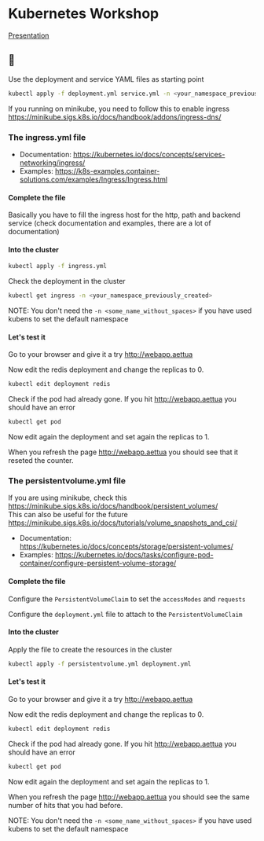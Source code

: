 # Kubernetes Workshop

[Presentation](https://docs.google.com/presentation/d/1BuB8xiFdeyI5P2Ah3rxulteG23i89daxX5UTyOgWq8Y/edit?usp=sharing)

## 🚧 

Use the deployment and service YAML files as starting point

```bash
kubectl apply -f deployment.yml service.yml -n <your_namespace_previously_created>
```

If you running on minikube, you need to follow this to enable ingress https://minikube.sigs.k8s.io/docs/handbook/addons/ingress-dns/

### The ingress.yml file

- Documentation: https://kubernetes.io/docs/concepts/services-networking/ingress/
- Examples: https://k8s-examples.container-solutions.com/examples/Ingress/Ingress.html

#### Complete the file

Basically you have to fill the ingress host for the http, path and backend service (check documentation and examples, there are a lot of documentation)

#### Into the cluster

```bash
kubectl apply -f ingress.yml
```

Check the deployment in the cluster

```bash
kubectl get ingress -n <your_namespace_previously_created>
```

NOTE: You don't need the `-n <some_name_without_spaces>` if you have used kubens to set the default namespace

#### Let's test it

Go to your browser and give it a try http://webapp.aettua

Now edit the redis deployment and change the replicas to 0.

```bash
kubectl edit deployment redis
```

Check if the pod had already gone. If you hit http://webapp.aettua you should have an error

```bash
kubectl get pod
```

Now edit again the deployment and set again the replicas to 1.

When you refresh the page http://webapp.aettua you should see that it reseted the counter.

### The persistentvolume.yml file

If you are using minikube, check this https://minikube.sigs.k8s.io/docs/handbook/persistent_volumes/  
This can also be useful for the future https://minikube.sigs.k8s.io/docs/tutorials/volume_snapshots_and_csi/

- Documentation: https://kubernetes.io/docs/concepts/storage/persistent-volumes/
- Examples: https://kubernetes.io/docs/tasks/configure-pod-container/configure-persistent-volume-storage/

#### Complete the file

Configure the `PersistentVolumeClaim` to set the `accessModes` and `requests`

Configure the `deployment.yml` file to attach to the `PersistentVolumeClaim`

#### Into the cluster

Apply the file to create the resources in the cluster

```bash
kubectl apply -f persistentvolume.yml deployment.yml
```

#### Let's test it

Go to your browser and give it a try http://webapp.aettua

Now edit the redis deployment and change the replicas to 0.

```bash
kubectl edit deployment redis
```

Check if the pod had already gone. If you hit http://webapp.aettua you should have an error

```bash
kubectl get pod
```

Now edit again the deployment and set again the replicas to 1.

When you refresh the page http://webapp.aettua you should see the same number of hits that you had before.

NOTE: You don't need the `-n <some_name_without_spaces>` if you have used kubens to set the default namespace